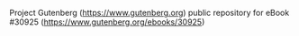 Project Gutenberg (https://www.gutenberg.org) public repository for eBook #30925 (https://www.gutenberg.org/ebooks/30925)

